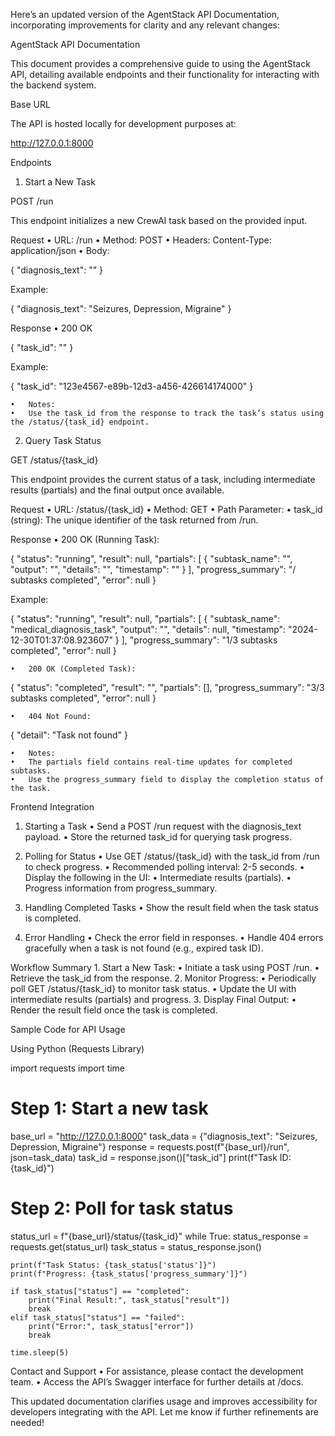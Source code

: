 Here’s an updated version of the AgentStack API Documentation, incorporating improvements for clarity and any relevant changes:

AgentStack API Documentation

This document provides a comprehensive guide to using the AgentStack API, detailing available endpoints and their functionality for interacting with the backend system.

Base URL

The API is hosted locally for development purposes at:

http://127.0.0.1:8000

Endpoints

1. Start a New Task

POST /run

This endpoint initializes a new CrewAI task based on the provided input.

Request
	•	URL: /run
	•	Method: POST
	•	Headers: Content-Type: application/json
	•	Body:

{
    "diagnosis_text": "<description of the diagnosis>"
}

Example:

{
    "diagnosis_text": "Seizures, Depression, Migraine"
}



Response
	•	200 OK

{
    "task_id": "<unique-task-id>"
}

Example:

{
    "task_id": "123e4567-e89b-12d3-a456-426614174000"
}


	•	Notes:
	•	Use the task_id from the response to track the task’s status using the /status/{task_id} endpoint.

2. Query Task Status

GET /status/{task_id}

This endpoint provides the current status of a task, including intermediate results (partials) and the final output once available.

Request
	•	URL: /status/{task_id}
	•	Method: GET
	•	Path Parameter:
	•	task_id (string): The unique identifier of the task returned from /run.

Response
	•	200 OK (Running Task):

{
    "status": "running",
    "result": null,
    "partials": [
        {
            "subtask_name": "<subtask name>",
            "output": "<intermediate result>",
            "details": "<additional details>",
            "timestamp": "<timestamp>"
        }
    ],
    "progress_summary": "<completed subtasks>/<total subtasks> subtasks completed",
    "error": null
}

Example:

{
    "status": "running",
    "result": null,
    "partials": [
        {
            "subtask_name": "medical_diagnosis_task",
            "output": "<structured JSON output>",
            "details": null,
            "timestamp": "2024-12-30T01:37:08.923607"
        }
    ],
    "progress_summary": "1/3 subtasks completed",
    "error": null
}


	•	200 OK (Completed Task):

{
    "status": "completed",
    "result": "<final structured JSON output>",
    "partials": [],
    "progress_summary": "3/3 subtasks completed",
    "error": null
}


	•	404 Not Found:

{
    "detail": "Task not found"
}


	•	Notes:
	•	The partials field contains real-time updates for completed subtasks.
	•	Use the progress_summary field to display the completion status of the task.

Frontend Integration

1. Starting a Task
	•	Send a POST /run request with the diagnosis_text payload.
	•	Store the returned task_id for querying task progress.

2. Polling for Status
	•	Use GET /status/{task_id} with the task_id from /run to check progress.
	•	Recommended polling interval: 2-5 seconds.
	•	Display the following in the UI:
	•	Intermediate results (partials).
	•	Progress information from progress_summary.

3. Handling Completed Tasks
	•	Show the result field when the task status is completed.

4. Error Handling
	•	Check the error field in responses.
	•	Handle 404 errors gracefully when a task is not found (e.g., expired task ID).

Workflow Summary
	1.	Start a New Task:
	•	Initiate a task using POST /run.
	•	Retrieve the task_id from the response.
	2.	Monitor Progress:
	•	Periodically poll GET /status/{task_id} to monitor task status.
	•	Update the UI with intermediate results (partials) and progress.
	3.	Display Final Output:
	•	Render the result field once the task is completed.

Sample Code for API Usage

Using Python (Requests Library)

import requests
import time

# Step 1: Start a new task
base_url = "http://127.0.0.1:8000"
task_data = {"diagnosis_text": "Seizures, Depression, Migraine"}
response = requests.post(f"{base_url}/run", json=task_data)
task_id = response.json()["task_id"]
print(f"Task ID: {task_id}")

# Step 2: Poll for task status
status_url = f"{base_url}/status/{task_id}"
while True:
    status_response = requests.get(status_url)
    task_status = status_response.json()

    print(f"Task Status: {task_status['status']}")
    print(f"Progress: {task_status['progress_summary']}")

    if task_status["status"] == "completed":
        print("Final Result:", task_status["result"])
        break
    elif task_status["status"] == "failed":
        print("Error:", task_status["error"])
        break

    time.sleep(5)

Contact and Support
	•	For assistance, please contact the development team.
	•	Access the API’s Swagger interface for further details at /docs.

This updated documentation clarifies usage and improves accessibility for developers integrating with the API. Let me know if further refinements are needed!